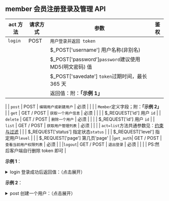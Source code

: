 ## member 会员注册登录及管理 API

| act 方法 | 请求方式   | 参数                                                | 鉴权 |
| -------- | ---------- | --------------------------------------------------- | ---- |
| `login`  | POST       |`用户登录并返回 token`                                 |      |
|          |            |$_POST['username'] 用户名称(非别名)
|          |            |$_POST['password']`password`建议使用 MD5(明文密码) 值
|          |            |$_POST['savedate'] `token`过期时间，最长 365 天
|          |            |返回值：附：**「示例 1」**
|
| `post`   | POST       | `编辑用户或新建用户`                                    | 必须 |
|          |            | `Member`定义字段；附：**「示例 2」**
|
| `get`    | GET / POST | `获取一个用户信息`                                         | 必须 |
|          |            | $_REQUEST['id'] 用户 `id`
|
| `delete` | GET / POST | `删除一个用户`                                           | 必须 |
|          |            | $_REQUEST['id'] 用户 `id`
|
| `list`   | GET / POST | `获取用户管理列表`                                       | 必须 |
|          |            | `act=list`方法共通参数见：[约束与过滤](books/api-05-design?id=约束与过滤 "约束与过滤")
|          |            | $_REQUEST['status'] 指定状态`status`
|          |            | $_REQUEST['level'] 指定用户`level`
|          |            | $_REQUEST['page'] 第几页'page'
|
|`get_auth`| GET / POST | `查看当前用户权限列表`                                  | 必须 |
|
|`logout`| GET / POST | `退出登录`                                                | 必须 |
|          |            | PS:然后客户端自行删除 token 即可
|



**示例 1**：

<details>
<summary>login 登录成功后返回值：（点击展开）</summary>

```json
{
    "code": 200,
    "message": "操作成功",
    "data": {
        "user": {
            "ID": "1",
            "Level": "1",
            "Status": "0",
            "Name": "admin",
            "StaticName": "admin"
        },
        "token": "Token信息",
        "expire_time": 1672560322
    },
    "error": null,
    "runtime": {
    }
}
```
此处`login`操作返回的「鉴权 Token」将用于后续需要「鉴权」的请求，见「[权限认证](books/dev-api-design?id=权限认证 "权限认证")」；
</details>

**示例 2**：

<details>
<summary>post 创建一个用户：（点击展开）</summary>

```json
{
  "ID": "0",
  "Level": "4",
  "Name": "用户名",
  "Password": "zblog_pwdd",
  "PasswordRe": "zblog_pwdd"
}
```

`"ID": "0",` 必须显示设置；

`"Level": "4",` 为用户等级；参考「[用户等级划定](books/start-faq?id=用户等级划定 "用户等级划定")」
</details>




